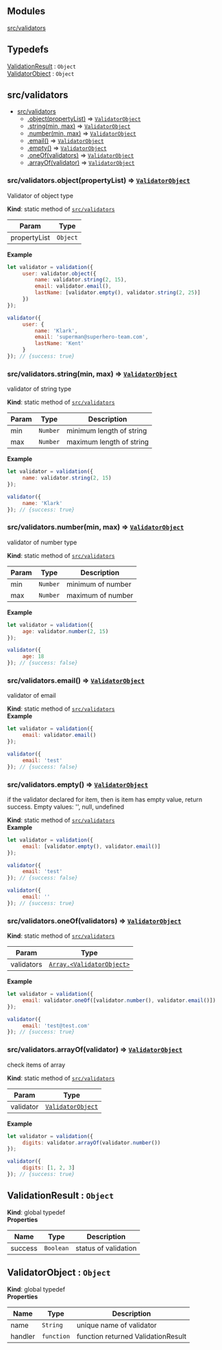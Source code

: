 ## Modules

<dl>
<dt><a href="#module_src/validators">src/validators</a></dt>
<dd></dd>
</dl>

## Typedefs

<dl>
<dt><a href="#ValidationResult">ValidationResult</a> : <code>Object</code></dt>
<dd></dd>
<dt><a href="#ValidatorObject">ValidatorObject</a> : <code>Object</code></dt>
<dd></dd>
</dl>

<a name="module_src/validators"></a>

## src/validators

* [src/validators](#module_src/validators)
    * [.object(propertyList)](#module_src/validators.object) ⇒ <code>[ValidatorObject](#ValidatorObject)</code>
    * [.string(min, max)](#module_src/validators.string) ⇒ <code>[ValidatorObject](#ValidatorObject)</code>
    * [.number(min, max)](#module_src/validators.number) ⇒ <code>[ValidatorObject](#ValidatorObject)</code>
    * [.email()](#module_src/validators.email) ⇒ <code>[ValidatorObject](#ValidatorObject)</code>
    * [.empty()](#module_src/validators.empty) ⇒ <code>[ValidatorObject](#ValidatorObject)</code>
    * [.oneOf(validators)](#module_src/validators.oneOf) ⇒ <code>[ValidatorObject](#ValidatorObject)</code>
    * [.arrayOf(validator)](#module_src/validators.arrayOf) ⇒ <code>[ValidatorObject](#ValidatorObject)</code>

<a name="module_src/validators.object"></a>

### src/validators.object(propertyList) ⇒ <code>[ValidatorObject](#ValidatorObject)</code>
Validator of object type

**Kind**: static method of <code>[src/validators](#module_src/validators)</code>  

| Param | Type |
| --- | --- |
| propertyList | <code>Object</code> | 

**Example**  
```js
let validator = validation({
     user: validator.object({
         name: validator.string(2, 15),
         email: validator.email(),
         lastName: [validator.empty(), validator.string(2, 25)]
     })
});

validator({
     user: {
         name: 'Klark',
         email: 'superman@superhero-team.com',
         lastName: 'Kent'
     }
}); // {success: true}
```
<a name="module_src/validators.string"></a>

### src/validators.string(min, max) ⇒ <code>[ValidatorObject](#ValidatorObject)</code>
validator of string type

**Kind**: static method of <code>[src/validators](#module_src/validators)</code>  

| Param | Type | Description |
| --- | --- | --- |
| min | <code>Number</code> | minimum length of string |
| max | <code>Number</code> | maximum length of string |

**Example**  
```js
let validator = validation({
     name: validator.string(2, 15)
});

validator({
     name: 'Klark'
}); // {success: true}
```
<a name="module_src/validators.number"></a>

### src/validators.number(min, max) ⇒ <code>[ValidatorObject](#ValidatorObject)</code>
validator of number type

**Kind**: static method of <code>[src/validators](#module_src/validators)</code>  

| Param | Type | Description |
| --- | --- | --- |
| min | <code>Number</code> | minimum of number |
| max | <code>Number</code> | maximum of number |

**Example**  
```js
let validator = validation({
     age: validator.number(2, 15)
});

validator({
     age: 18
}); // {success: false}
```
<a name="module_src/validators.email"></a>

### src/validators.email() ⇒ <code>[ValidatorObject](#ValidatorObject)</code>
validator of email

**Kind**: static method of <code>[src/validators](#module_src/validators)</code>  
**Example**  
```js
let validator = validation({
     email: validator.email()
});

validator({
     email: 'test'
}); // {success: false}
```
<a name="module_src/validators.empty"></a>

### src/validators.empty() ⇒ <code>[ValidatorObject](#ValidatorObject)</code>
if the validator declared for item, then is item has empty value, return success. Empty values: '', null, undefined

**Kind**: static method of <code>[src/validators](#module_src/validators)</code>  
**Example**  
```js
let validator = validation({
     email: [validator.empty(), validator.email()]
});

validator({
     email: 'test'
}); // {success: false}

validator({
     email: ''
}); // {success: true}
```
<a name="module_src/validators.oneOf"></a>

### src/validators.oneOf(validators) ⇒ <code>[ValidatorObject](#ValidatorObject)</code>
**Kind**: static method of <code>[src/validators](#module_src/validators)</code>  

| Param | Type |
| --- | --- |
| validators | <code>[Array.&lt;ValidatorObject&gt;](#ValidatorObject)</code> | 

**Example**  
```js
let validator = validation({
     email: validator.oneOf([validator.number(), validator.email()])
});

validator({
     email: 'test@test.com'
}); // {success: true}
```
<a name="module_src/validators.arrayOf"></a>

### src/validators.arrayOf(validator) ⇒ <code>[ValidatorObject](#ValidatorObject)</code>
check items of array

**Kind**: static method of <code>[src/validators](#module_src/validators)</code>  

| Param | Type |
| --- | --- |
| validator | <code>[ValidatorObject](#ValidatorObject)</code> | 

**Example**  
```js
let validator = validation({
     digits: validator.arrayOf(validator.number())
});

validator({
     digits: [1, 2, 3]
}); // {success: true}
```
<a name="ValidationResult"></a>

## ValidationResult : <code>Object</code>
**Kind**: global typedef  
**Properties**

| Name | Type | Description |
| --- | --- | --- |
| success | <code>Boolean</code> | status of validation |

<a name="ValidatorObject"></a>

## ValidatorObject : <code>Object</code>
**Kind**: global typedef  
**Properties**

| Name | Type | Description |
| --- | --- | --- |
| name | <code>String</code> | unique name of validator |
| handler | <code>function</code> | function returned ValidationResult |


